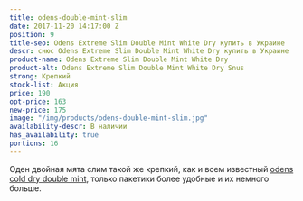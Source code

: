 ```yaml
---
title: odens-double-mint-slim
date: 2017-11-20 14:17:00 Z
position: 9
title-seo: Odens Extreme Slim Double Mint White Dry купить в Украине
descr: снюс Odens Extreme Slim Double Mint White Dry купить в Украине
product-name: Odens Extreme Slim Double Mint White Dry
product-alt: Odens Extreme Slim Double Mint White Dry Snus
strong: Крепкий
stock-list: Акция
price: 190
opt-price: 163
new-price: 175
image: "/img/products/odens-double-mint-slim.jpg"
availability-descr: В наличии
has_availability: true
portions: 16
---
```


Оден двойная мята слим такой же крепкий, как и всем известный [odens cold dry double mint](/odens-double-mint), только пакетики более удобные и их немного больше.
